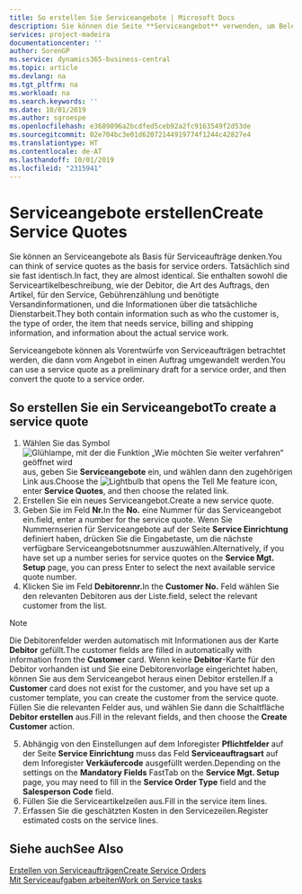 ```yaml
---
title: So erstellen Sie Serviceangebote | Microsoft Docs
description: Sie können die Seite **Serviceangebot** verwenden, um Belege zu erstellen, in die Sie Informationen über den Service (Reparatur und Wartung) von Serviceartikeln auf Debitorenanfrage eingeben. Serviceangebote können als Vorentwürfe von Serviceaufträgen betrachtet werden, die dann vom Angebot in einen Auftrag umgewandelt werden.
services: project-madeira
documentationcenter: ''
author: SorenGP
ms.service: dynamics365-business-central
ms.topic: article
ms.devlang: na
ms.tgt_pltfrm: na
ms.workload: na
ms.search.keywords: ''
ms.date: 10/01/2019
ms.author: sgroespe
ms.openlocfilehash: e3689096a2bcdfed5ceb92a2fc9163549f2d53de
ms.sourcegitcommit: 02e704bc3e01d62072144919774f1244c42827e4
ms.translationtype: HT
ms.contentlocale: de-AT
ms.lasthandoff: 10/01/2019
ms.locfileid: "2315941"
---
```

# <a name="create-service-quotes"></a><span data-ttu-id="0db4a-104">Serviceangebote erstellen</span><span class="sxs-lookup"><span data-stu-id="0db4a-104">Create Service Quotes</span></span>
<span data-ttu-id="0db4a-105">Sie können an Serviceangebote als Basis für Serviceaufträge denken.</span><span class="sxs-lookup"><span data-stu-id="0db4a-105">You can think of service quotes as the basis for service orders.</span></span> <span data-ttu-id="0db4a-106">Tatsächlich sind sie fast identisch.</span><span class="sxs-lookup"><span data-stu-id="0db4a-106">In fact, they are almost identical.</span></span> <span data-ttu-id="0db4a-107">Sie enthalten sowohl die Serviceartikelbeschreibung, wie der Debitor, die Art des Auftrags, den Artikel, für den Service, Gebührenzählung und benötigte Versandinformationen, und die Informationen über die tatsächliche Dienstarbeit.</span><span class="sxs-lookup"><span data-stu-id="0db4a-107">They both contain information such as who the customer is, the type of order, the item that needs service, billing and shipping information, and information about the actual service work.</span></span>
 
<span data-ttu-id="0db4a-108">Serviceangebote können als Vorentwürfe von Serviceaufträgen betrachtet werden, die dann vom Angebot in einen Auftrag umgewandelt werden.</span><span class="sxs-lookup"><span data-stu-id="0db4a-108">You can use a service quote as a preliminary draft for a service order, and then convert the quote to a service order.</span></span>  
  
## <a name="to-create-a-service-quote"></a><span data-ttu-id="0db4a-109">So erstellen Sie ein Serviceangebot</span><span class="sxs-lookup"><span data-stu-id="0db4a-109">To create a service quote</span></span>  
1. <span data-ttu-id="0db4a-110">Wählen Sie das Symbol ![Glühlampe, mit der die Funktion „Wie möchten Sie weiter verfahren“ geöffnet wird](media/ui-search/search_small.png "Wie möchten Sie weiter verfahren?") aus, geben Sie **Serviceangebote** ein, und wählen dann den zugehörigen Link aus.</span><span class="sxs-lookup"><span data-stu-id="0db4a-110">Choose the ![Lightbulb that opens the Tell Me feature](media/ui-search/search_small.png "Tell me what you want to do") icon, enter **Service Quotes**, and then choose the related link.</span></span>  
2. <span data-ttu-id="0db4a-111">Erstellen Sie ein neues Serviceangebot.</span><span class="sxs-lookup"><span data-stu-id="0db4a-111">Create a new service quote.</span></span>  
3. <span data-ttu-id="0db4a-112">Geben Sie im Feld **Nr.**</span><span class="sxs-lookup"><span data-stu-id="0db4a-112">In the **No.**</span></span> <span data-ttu-id="0db4a-113">eine Nummer für das Serviceangebot ein.</span><span class="sxs-lookup"><span data-stu-id="0db4a-113">field, enter a number for the service quote.</span></span> <span data-ttu-id="0db4a-114">Wenn Sie Nummernserien für Serviceangebote auf der Seite **Service Einrichtung** definiert haben, drücken Sie die Eingabetaste, um die nächste verfügbare Serviceangebotsnummer auszuwählen.</span><span class="sxs-lookup"><span data-stu-id="0db4a-114">Alternatively, if you have set up a number series for service quotes on the **Service Mgt. Setup** page, you can press Enter to select the next available service quote number.</span></span>  
4. <span data-ttu-id="0db4a-115">Klicken Sie im Feld **Debitorennr.**</span><span class="sxs-lookup"><span data-stu-id="0db4a-115">In the **Customer No.**</span></span>  <span data-ttu-id="0db4a-116">Feld wählen Sie den relevanten Debitoren aus der Liste.</span><span class="sxs-lookup"><span data-stu-id="0db4a-116">field, select the relevant customer from the list.</span></span>  

  > [!Note]  
  >  <span data-ttu-id="0db4a-117">Die Debitorenfelder werden automatisch mit Informationen aus der Karte **Debitor** gefüllt.</span><span class="sxs-lookup"><span data-stu-id="0db4a-117">The customer fields are filled in automatically with information from the **Customer** card.</span></span> <span data-ttu-id="0db4a-118">Wenn keine **Debitor**-Karte für den Debitor vorhanden ist und Sie eine Debitorenvorlage eingerichtet haben, können Sie aus dem Serviceangebot heraus einen Debitor erstellen.</span><span class="sxs-lookup"><span data-stu-id="0db4a-118">If a **Customer** card does not exist for the customer, and you have set up a customer template, you can create the customer from the service quote.</span></span> <span data-ttu-id="0db4a-119">Füllen Sie die relevanten Felder aus, und wählen Sie dann die Schaltfläche **Debitor erstellen** aus.</span><span class="sxs-lookup"><span data-stu-id="0db4a-119">Fill in the relevant fields, and then choose the **Create Customer** action.</span></span>  
  
5. <span data-ttu-id="0db4a-120">Abhängig von den Einstellungen auf dem Inforegister **Pflichtfelder** auf der Seite **Service Einrichtung** muss das Feld **Serviceauftragsart** auf dem Inforegister **Verkäufercode** ausgefüllt werden.</span><span class="sxs-lookup"><span data-stu-id="0db4a-120">Depending on the settings on the **Mandatory Fields** FastTab on the **Service Mgt. Setup** page, you may need to fill in the **Service Order Type** field and the **Salesperson Code** field.</span></span>  
6. <span data-ttu-id="0db4a-121">Füllen Sie die Serviceartikelzeilen aus.</span><span class="sxs-lookup"><span data-stu-id="0db4a-121">Fill in the service item lines.</span></span>  
7. <span data-ttu-id="0db4a-122">Erfassen Sie die geschätzten Kosten in den Servicezeilen.</span><span class="sxs-lookup"><span data-stu-id="0db4a-122">Register estimated costs on the service lines.</span></span>  
  
## <a name="see-also"></a><span data-ttu-id="0db4a-123">Siehe auch</span><span class="sxs-lookup"><span data-stu-id="0db4a-123">See Also</span></span>  
[<span data-ttu-id="0db4a-124">Erstellen von Serviceaufträgen</span><span class="sxs-lookup"><span data-stu-id="0db4a-124">Create Service Orders</span></span>](service-how-to-create-service-orders.md)  
[<span data-ttu-id="0db4a-125">Mit Serviceaufgaben arbeiten</span><span class="sxs-lookup"><span data-stu-id="0db4a-125">Work on Service tasks</span></span>](service-how-to-work-on-service-tasks.md)  

 